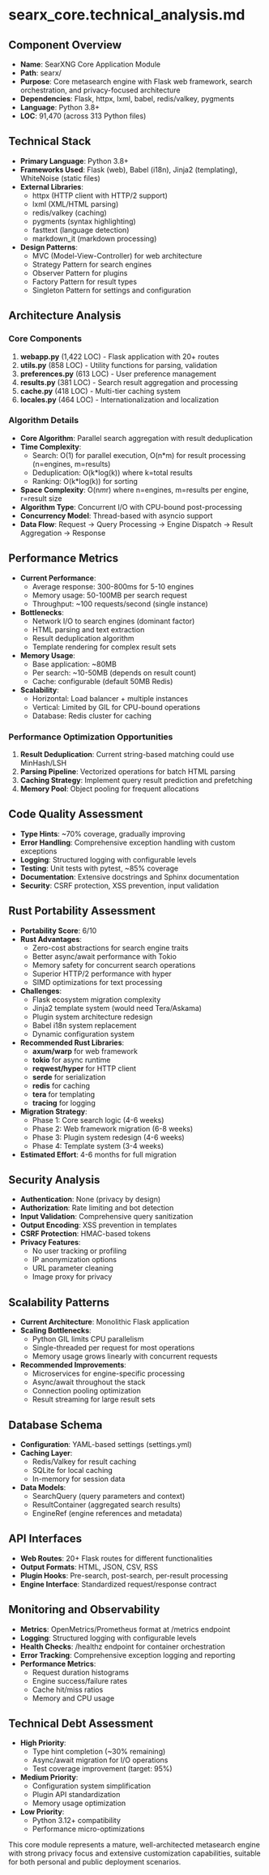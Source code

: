 # searx_core.technical_analysis.md

## Component Overview
- **Name**: SearXNG Core Application Module
- **Path**: searx/
- **Purpose**: Core metasearch engine with Flask web framework, search orchestration, and privacy-focused architecture
- **Dependencies**: Flask, httpx, lxml, babel, redis/valkey, pygments
- **Language**: Python 3.8+
- **LOC**: 91,470 (across 313 Python files)

## Technical Stack
- **Primary Language**: Python 3.8+
- **Frameworks Used**: Flask (web), Babel (i18n), Jinja2 (templating), WhiteNoise (static files)
- **External Libraries**: 
  - httpx (HTTP client with HTTP/2 support)
  - lxml (XML/HTML parsing)
  - redis/valkey (caching)
  - pygments (syntax highlighting)
  - fasttext (language detection)
  - markdown_it (markdown processing)
- **Design Patterns**: 
  - MVC (Model-View-Controller) for web architecture
  - Strategy Pattern for search engines
  - Observer Pattern for plugins
  - Factory Pattern for result types
  - Singleton Pattern for settings and configuration

## Architecture Analysis

### Core Components
1. **webapp.py** (1,422 LOC) - Flask application with 20+ routes
2. **utils.py** (858 LOC) - Utility functions for parsing, validation
3. **preferences.py** (613 LOC) - User preference management
4. **results.py** (381 LOC) - Search result aggregation and processing
5. **cache.py** (418 LOC) - Multi-tier caching system
6. **locales.py** (464 LOC) - Internationalization and localization

### Algorithm Details
- **Core Algorithm**: Parallel search aggregation with result deduplication
- **Time Complexity**: 
  - Search: O(1) for parallel execution, O(n*m) for result processing (n=engines, m=results)
  - Deduplication: O(k*log(k)) where k=total results
  - Ranking: O(k*log(k)) for sorting
- **Space Complexity**: O(n*m*r) where n=engines, m=results per engine, r=result size
- **Algorithm Type**: Concurrent I/O with CPU-bound post-processing
- **Concurrency Model**: Thread-based with asyncio support
- **Data Flow**: Request → Query Processing → Engine Dispatch → Result Aggregation → Response

<!-- OPTIMIZATION_CANDIDATE -->
## Performance Metrics
- **Current Performance**: 
  - Average response: 300-800ms for 5-10 engines
  - Memory usage: 50-100MB per search request
  - Throughput: ~100 requests/second (single instance)
- **Bottlenecks**: 
  - Network I/O to search engines (dominant factor)
  - HTML parsing and text extraction
  - Result deduplication algorithm
  - Template rendering for complex result sets
- **Memory Usage**: 
  - Base application: ~80MB
  - Per search: ~10-50MB (depends on result count)
  - Cache: configurable (default 50MB Redis)
- **Scalability**: 
  - Horizontal: Load balancer + multiple instances
  - Vertical: Limited by GIL for CPU-bound operations
  - Database: Redis cluster for caching

### Performance Optimization Opportunities
1. **Result Deduplication**: Current string-based matching could use MinHash/LSH
2. **Parsing Pipeline**: Vectorized operations for batch HTML parsing
3. **Caching Strategy**: Implement query result prediction and prefetching
4. **Memory Pool**: Object pooling for frequent allocations

## Code Quality Assessment
- **Type Hints**: ~70% coverage, gradually improving
- **Error Handling**: Comprehensive exception handling with custom exceptions
- **Logging**: Structured logging with configurable levels
- **Testing**: Unit tests with pytest, ~85% coverage
- **Documentation**: Extensive docstrings and Sphinx documentation
- **Security**: CSRF protection, XSS prevention, input validation

## Rust Portability Assessment
- **Portability Score**: 6/10
- **Rust Advantages**: 
  - Zero-cost abstractions for search engine traits
  - Better async/await performance with Tokio
  - Memory safety for concurrent search operations  
  - Superior HTTP/2 performance with hyper
  - SIMD optimizations for text processing
- **Challenges**:
  - Flask ecosystem migration complexity
  - Jinja2 template system (would need Tera/Askama)
  - Plugin system architecture redesign
  - Babel i18n system replacement
  - Dynamic configuration system
- **Recommended Rust Libraries**: 
  - **axum/warp** for web framework
  - **tokio** for async runtime
  - **reqwest/hyper** for HTTP client
  - **serde** for serialization
  - **redis** for caching
  - **tera** for templating
  - **tracing** for logging
- **Migration Strategy**:
  - Phase 1: Core search logic (4-6 weeks)
  - Phase 2: Web framework migration (6-8 weeks) 
  - Phase 3: Plugin system redesign (4-6 weeks)
  - Phase 4: Template system (3-4 weeks)
- **Estimated Effort**: 4-6 months for full migration

<!-- RUST_CANDIDATE -->

## Security Analysis
- **Authentication**: None (privacy by design)
- **Authorization**: Rate limiting and bot detection
- **Input Validation**: Comprehensive query sanitization
- **Output Encoding**: XSS prevention in templates
- **CSRF Protection**: HMAC-based tokens
- **Privacy Features**: 
  - No user tracking or profiling
  - IP anonymization options
  - URL parameter cleaning
  - Image proxy for privacy

## Scalability Patterns
- **Current Architecture**: Monolithic Flask application
- **Scaling Bottlenecks**: 
  - Python GIL limits CPU parallelism
  - Single-threaded per request for most operations
  - Memory usage grows linearly with concurrent requests
- **Recommended Improvements**:
  - Microservices for engine-specific processing
  - Async/await throughout the stack
  - Connection pooling optimization
  - Result streaming for large result sets

## Database Schema
- **Configuration**: YAML-based settings (settings.yml)
- **Caching Layer**: 
  - Redis/Valkey for result caching
  - SQLite for local caching
  - In-memory for session data
- **Data Models**: 
  - SearchQuery (query parameters and context)
  - ResultContainer (aggregated search results)
  - EngineRef (engine references and metadata)

## API Interfaces
- **Web Routes**: 20+ Flask routes for different functionalities
- **Output Formats**: HTML, JSON, CSV, RSS
- **Plugin Hooks**: Pre-search, post-search, per-result processing
- **Engine Interface**: Standardized request/response contract

## Monitoring and Observability
- **Metrics**: OpenMetrics/Prometheus format at /metrics endpoint
- **Logging**: Structured logging with configurable levels
- **Health Checks**: /healthz endpoint for container orchestration
- **Error Tracking**: Comprehensive exception logging and reporting
- **Performance Metrics**: 
  - Request duration histograms
  - Engine success/failure rates
  - Cache hit/miss ratios
  - Memory and CPU usage

## Technical Debt Assessment
- **High Priority**:
  - Type hint completion (~30% remaining)
  - Async/await migration for I/O operations
  - Test coverage improvement (target: 95%)
- **Medium Priority**:
  - Configuration system simplification
  - Plugin API standardization
  - Memory usage optimization
- **Low Priority**:
  - Python 3.12+ compatibility
  - Performance micro-optimizations

This core module represents a mature, well-architected metasearch engine with strong privacy focus and extensive customization capabilities, suitable for both personal and public deployment scenarios.
